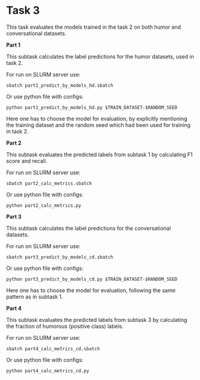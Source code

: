 # Task 3

This task evaluates the models trained in the task 2 on both humor and conversational datasets.

**Part 1**

This subtask calculates the label predictions for the humor datasets, used in task 2.

For run on SLURM server use:

```
sbatch part1_predict_by_models_hd.sbatch
```

Or use python file with configs:

```
python part1_predict_by_models_hd.py $TRAIN_DATASET-$RANDOM_SEED
```

Here one has to choose the model for evaluation, by explicitly mentioning the training dataset and the random seed which had been used for training in task 2.

**Part 2**

This subtask evaluates the predicted labels from subtask 1 by calculating F1 score and recall.

For run on SLURM server use:

```
sbatch part2_calc_metrics.sbatch
```

Or use python file with configs:

```
python part2_calc_metrics.py
```

**Part 3**

This subtask calculates the label predictions for the conversational datasets.

For run on SLURM server use:

```
sbatch part3_predict_by_models_cd.sbatch
```

Or use python file with configs:

```
python part3_predict_by_models_cd.py $TRAIN_DATASET-$RANDOM_SEED
```

Here one has to choose the model for evaluation, following the same pattern as in subtask 1.

**Part 4**

This subtask evaluates the predicted labels from subtask 3 by calculating the fraction of humorous (positive class) labels.

For run on SLURM server use:

```
sbatch part4_calc_metrics_cd.sbatch
```

Or use python file with configs:

```
python part4_calc_metrics_cd.py
```
